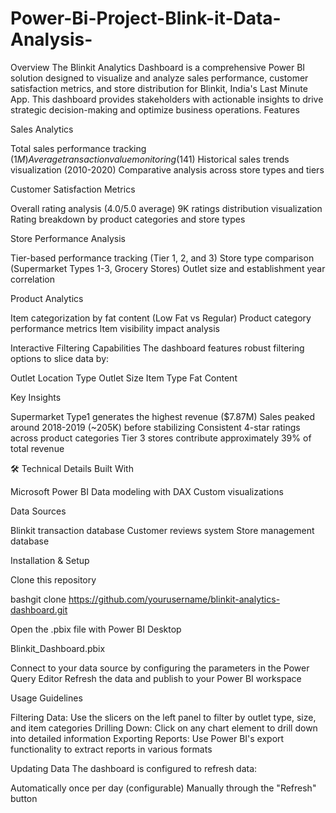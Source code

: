 # Power-Bi-Project-Blink-it-Data-Analysis-

 Overview
The Blinkit Analytics Dashboard is a comprehensive Power BI solution designed to visualize and analyze sales performance, customer satisfaction metrics, and store distribution for Blinkit, India's Last Minute App. This dashboard provides stakeholders with actionable insights to drive strategic decision-making and optimize business operations.
 Features

Sales Analytics

Total sales performance tracking ($1M)
Average transaction value monitoring ($141)
Historical sales trends visualization (2010-2020)
Comparative analysis across store types and tiers


Customer Satisfaction Metrics

Overall rating analysis (4.0/5.0 average)
9K ratings distribution visualization
Rating breakdown by product categories and store types


Store Performance Analysis

Tier-based performance tracking (Tier 1, 2, and 3)
Store type comparison (Supermarket Types 1-3, Grocery Stores)
Outlet size and establishment year correlation


Product Analytics

Item categorization by fat content (Low Fat vs Regular)
Product category performance metrics
Item visibility impact analysis



 Interactive Filtering Capabilities
The dashboard features robust filtering options to slice data by:

Outlet Location Type
Outlet Size
Item Type
Fat Content

 Key Insights

Supermarket Type1 generates the highest revenue ($7.87M)
Sales peaked around 2018-2019 (~205K) before stabilizing
Consistent 4-star ratings across product categories
Tier 3 stores contribute approximately 39% of total revenue

🛠️ Technical Details
Built With

Microsoft Power BI
Data modeling with DAX
Custom visualizations

Data Sources

Blinkit transaction database
Customer reviews system
Store management database

 Installation & Setup

Clone this repository

bashgit clone https://github.com/yourusername/blinkit-analytics-dashboard.git

Open the .pbix file with Power BI Desktop

Blinkit_Dashboard.pbix

Connect to your data source by configuring the parameters in the Power Query Editor
Refresh the data and publish to your Power BI workspace

 Usage Guidelines

Filtering Data: Use the slicers on the left panel to filter by outlet type, size, and item categories
Drilling Down: Click on any chart element to drill down into detailed information
Exporting Reports: Use Power BI's export functionality to extract reports in various formats

 Updating Data
The dashboard is configured to refresh data:

Automatically once per day (configurable)
Manually through the "Refresh" button
